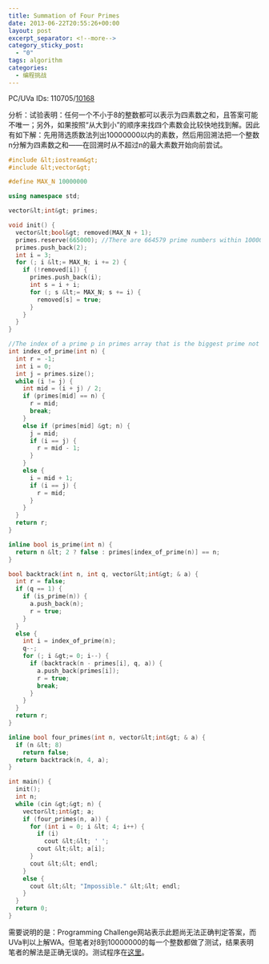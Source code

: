 ```yaml
---
title: Summation of Four Primes
date: 2013-06-22T20:55:26+00:00
layout: post
excerpt_separator: <!--more-->
category_sticky_post:
  - "0"
tags: algorithm
categories:
  - 编程挑战
---
```

PC/UVa IDs: 110705/<a href="http://uva.onlinejudge.org/index.php?option=com_onlinejudge&#038;Itemid=8&#038;page=show_problem&#038;problem=1109" target="_blank">10168</a>

分析：试验表明：任何一个不小于8的整数都可以表示为四素数之和，且答案可能不唯一；另外，如果按照“从大到小”的顺序来找四个素数会比较快地找到解。因此有如下解：先用筛选质数法列出10000000以内的素数，然后用回溯法把一个整数n分解为四素数之和——在回溯时从不超过n的最大素数开始向前尝试。<!--more-->

```cpp
#include &lt;iostream&gt;
#include &lt;vector&gt;

#define MAX_N 10000000

using namespace std;

vector&lt;int&gt; primes;

void init() {
  vector&lt;bool&gt; removed(MAX_N + 1);
  primes.reserve(665000); //There are 664579 prime numbers within 10000000
  primes.push_back(2);
  int i = 3;
  for (; i &lt;= MAX_N; i += 2) {
    if (!removed[i]) {
      primes.push_back(i);
      int s = i + i;
      for (; s &lt;= MAX_N; s += i) {
        removed[s] = true;
      }
    }
  }
}

//The index of a prime p in primes array that is the biggest prime not bigger than n.
int index_of_prime(int n) {
  int r = -1;
  int i = 0;
  int j = primes.size();
  while (i != j) {
    int mid = (i + j) / 2;
    if (primes[mid] == n) {
      r = mid;
      break;
    }
    else if (primes[mid] &gt; n) {
      j = mid;
      if (i == j) {
        r = mid - 1;
      }
    }
    else {
      i = mid + 1;
      if (i == j) {
        r = mid;
      }
    }
  }
  return r;
}

inline bool is_prime(int n) {
  return n &lt; 2 ? false : primes[index_of_prime(n)] == n;
}

bool backtrack(int n, int q, vector&lt;int&gt; & a) {
  int r = false;
  if (q == 1) {
    if (is_prime(n)) {
      a.push_back(n);
      r = true;
    }
  }
  else {
    int i = index_of_prime(n);
    q--;
    for (; i &gt;= 0; i--) {
      if (backtrack(n - primes[i], q, a)) {
        a.push_back(primes[i]);
        r = true;
        break;
      }
    }
  }
  return r;
}

inline bool four_primes(int n, vector&lt;int&gt; & a) {
  if (n &lt; 8)
    return false;
  return backtrack(n, 4, a);
}

int main() {
  init();
  int n;
  while (cin &gt;&gt; n) {
    vector&lt;int&gt; a;
    if (four_primes(n, a)) {
      for (int i = 0; i &lt; 4; i++) {
        if (i)
          cout &lt;&lt; ' ';
        cout &lt;&lt; a[i];
      }
      cout &lt;&lt; endl;
    }
    else {
      cout &lt;&lt; "Impossible." &lt;&lt; endl;
    }
  }
  return 0;
}
```

需要说明的是：Programming Challenge网站表示此题尚无法正确判定答案，而UVa判以上解WA。但笔者对8到10000000的每一个整数都做了测试，结果表明笔者的解法是正确无误的。测试程序在<a href="https://code.google.com/p/programming-challenges-robert/source/browse/ch7_ex5_test.rb" target="_blank">这里</a>。

